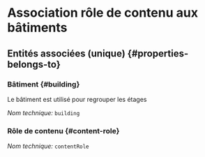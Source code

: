 # Association rôle de contenu aux bâtiments
<!--- THIS FILE IS GENERATED PLEASE DO NOT EDIT IT DIRECTLY --->



<OH code="contentRoleToBuilding"/>







## Entités associées (unique) {#properties-belongs-to}

### Bâtiment {#building}

Le bâtiment est utilisé pour regrouper les étages

*Nom technique:* ```building```
<PH code="contentRoleToBuilding:building"/>

### Rôle de contenu {#content-role}



*Nom technique:* ```contentRole```
<PH code="contentRoleToBuilding:contentRole"/>





